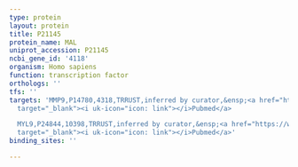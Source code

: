 ```yaml
---
type: protein
layout: protein
title: P21145
protein_name: MAL
uniprot_accession: P21145
ncbi_gene_id: '4118'
organism: Homo sapiens
function: transcription factor
orthologs: ''
tfs: ''
targets: 'MMP9,P14780,4318,TRRUST,inferred by curator,&ensp;<a href="https://www.ncbi.nlm.nih.gov/pubmed/?term=19724058%5Buid%5D+OR+29087512%5Buid%5D"
  target="_blank"><i uk-icon="icon: link"></i>Pubmed</a>

  MYL9,P24844,10398,TRRUST,inferred by curator,&ensp;<a href="https://www.ncbi.nlm.nih.gov/pubmed/?term=19724058%5Buid%5D+OR+29087512%5Buid%5D"
  target="_blank"><i uk-icon="icon: link"></i>Pubmed</a>'
binding_sites: ''

---
```

